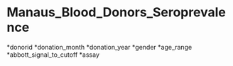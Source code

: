 # Manaus_Blood_Donors_Seroprevalence

*donorid
*donation_month
*donation_year
*gender
*age_range
*abbott_signal_to_cutoff
*assay

